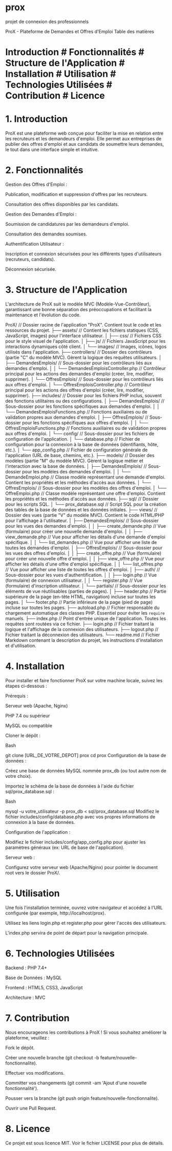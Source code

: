 # prox
projet de connexion des professionnels

ProX - Plateforme de Demandes et Offres d'Emploi
Table des matières
# Introduction # Fonctionnalités # Structure de l'Application # Installation # Utilisation  # Technologies Utilisées # Contribution # Licence

# 1. Introduction
ProX est une plateforme web conçue pour faciliter la mise en relation entre les recruteurs et les demandeurs d'emploi. Elle permet aux entreprises de publier des offres d'emploi et aux candidats de soumettre leurs demandes, le tout dans une interface simple et intuitive.

# 2. Fonctionnalités
Gestion des Offres d'Emploi :

Publication, modification et suppression d'offres par les recruteurs.

Consultation des offres disponibles par les candidats.

Gestion des Demandes d'Emploi :

Soumission de candidatures par les demandeurs d'emploi.

Consultation des demandes soumises.

Authentification Utilisateur :

Inscription et connexion sécurisées pour les différents types d'utilisateurs (recruteurs, candidats).

Déconnexion sécurisée.

# 3. Structure de l'Application
L'architecture de ProX suit le modèle MVC (Modèle-Vue-Contrôleur), garantissant une bonne séparation des préoccupations et facilitant la maintenance et l'évolution du code.

ProX/                                  // Dossier racine de l'application "ProX". Contient tout le code et les ressources du projet.
├── assets/                            // Contient les fichiers statiques (CSS, JavaScript, images) pour l'interface utilisateur.
│   ├── css/                           // Fichiers CSS pour le style visuel de l'application.
│   ├── js/                            // Fichiers JavaScript pour les interactions dynamiques côté client.
│   └── images/                        // Images, icônes, logos utilisés dans l'application.
├── controllers/                       // Dossier des contrôleurs (partie "C" du modèle MVC). Gèrent la logique des requêtes utilisateurs.
│   ├── DemandesEmplois/               // Sous-dossier pour les contrôleurs liés aux demandes d'emploi.
│   │   └── DemandesEmploisController.php // Contrôleur principal pour les actions des demandes d'emploi (créer, lire, modifier, supprimer).
│   └── OffresEmplois/                 // Sous-dossier pour les contrôleurs liés aux offres d'emploi.
│       └── OffresEmploisController.php // Contrôleur principal pour les actions des offres d'emploi (créer, lire, modifier, supprimer).
├── includes/                          // Dossier pour les fichiers PHP inclus, souvent des fonctions utilitaires ou des configurations.
│   ├── DemandesEmplois/               // Sous-dossier pour les fonctions spécifiques aux demandes d'emploi.
│   │   └── DemandesEmploisFunctions.php // Fonctions auxiliaires ou de validation propres aux demandes d'emploi.
│   ├── OffresEmplois/                 // Sous-dossier pour les fonctions spécifiques aux offres d'emploi.
│   │   └── OffresEmploisFunctions.php // Fonctions auxiliaires ou de validation propres aux offres d'emploi.
│   └── config/                        // Sous-dossier pour les fichiers de configuration de l'application.
│       └── database.php               // Fichier de configuration pour la connexion à la base de données (identifiants, hôte, etc.).
│       └── app_config.php             // Fichier de configuration générale de l'application (URL de base, chemins, etc.).
├── models/                            // Dossier des modèles (partie "M" du modèle MVC). Gèrent la logique métier et l'interaction avec la base de données.
│   ├── DemandesEmplois/               // Sous-dossier pour les modèles des demandes d'emploi.
│   │   └── DemandeEmploi.php          // Classe modèle représentant une demande d'emploi. Contient les propriétés et les méthodes d'accès aux données.
│   └── OffresEmplois/                 // Sous-dossier pour les modèles des offres d'emploi.
│       └── OffreEmploi.php            // Classe modèle représentant une offre d'emploi. Contient les propriétés et les méthodes d'accès aux données.
├── sql/                               // Dossier pour les scripts SQL.
│   └── prox_database.sql              // Script SQL pour la création des tables de la base de données et les données initiales.
├── views/                             // Dossier des vues (partie "V" du modèle MVC). Contient le code HTML/PHP pour l'affichage à l'utilisateur.
│   ├── DemandesEmplois/               // Sous-dossier pour les vues des demandes d'emploi.
│   │   ├── create_demande.php         // Vue (formulaire) pour créer une nouvelle demande d'emploi.
│   │   ├── view_demande.php           // Vue pour afficher les détails d'une demande d'emploi spécifique.
│   │   └── list_demandes.php          // Vue pour afficher une liste de toutes les demandes d'emploi.
│   ├── OffresEmplois/                 // Sous-dossier pour les vues des offres d'emploi.
│   │   ├── create_offre.php           // Vue (formulaire) pour créer une nouvelle offre d'emploi.
│   │   ├── view_offre.php             // Vue pour afficher les détails d'une offre d'emploi spécifique.
│   │   └── list_offres.php            // Vue pour afficher une liste de toutes les offres d'emploi.
│   ├── auth/                          // Sous-dossier pour les vues d'authentification.
│   │   ├── login.php                  // Vue (formulaire) de connexion utilisateur.
│   │   └── register.php               // Vue (formulaire) d'inscription utilisateur.
│   └── partials/                      // Sous-dossier pour les éléments de vue réutilisables (parties de pages).
│       ├── header.php                 // Partie supérieure de la page (en-tête HTML, navigation) incluse sur toutes les pages.
│       └── footer.php                 // Partie inférieure de la page (pied de page) incluse sur toutes les pages.
├── autoload.php                       // Fichier responsable du chargement automatique des classes PHP. Essentiel pour éviter les `require` manuels.
├── index.php                          // Point d'entrée unique de l'application. Toutes les requêtes sont routées via ce fichier.
├── login.php                          // Fichier traitant la logique et l'affichage de la connexion des utilisateurs.
├── logout.php                         // Fichier traitant la déconnexion des utilisateurs.
└── readme.md                          // Fichier Markdown contenant la description du projet, les instructions d'installation et d'utilisation.
# 4. Installation
Pour installer et faire fonctionner ProX sur votre machine locale, suivez les étapes ci-dessous :

Prérequis :

Serveur web (Apache, Nginx)

PHP 7.4 ou supérieur

MySQL ou compatible

Cloner le dépôt :

Bash

git clone [URL_DE_VOTRE_DEPOT] prox
cd prox
Configuration de la base de données :

Créez une base de données MySQL nommée prox_db (ou tout autre nom de votre choix).

Importez le schéma de la base de données à l'aide du fichier sql/prox_database.sql :

Bash

mysql -u votre_utilisateur -p prox_db < sql/prox_database.sql
Modifiez le fichier includes/config/database.php avec vos propres informations de connexion à la base de données.

Configuration de l'application :

Modifiez le fichier includes/config/app_config.php pour ajuster les paramètres généraux (ex: URL de base de l'application).

Serveur web :

Configurez votre serveur web (Apache/Nginx) pour pointer le document root vers le dossier ProX/.

# 5. Utilisation
Une fois l'installation terminée, ouvrez votre navigateur et accédez à l'URL configurée (par exemple, http://localhost/prox).

Utilisez les liens login.php et register.php pour gérer l'accès des utilisateurs.

L'index.php servira de point de départ pour la navigation principale.

# 6. Technologies Utilisées
Backend : PHP 7.4+

Base de Données : MySQL

Frontend : HTML5, CSS3, JavaScript

Architecture : MVC

# 7. Contribution
Nous encourageons les contributions à ProX ! Si vous souhaitez améliorer la plateforme, veuillez :

Fork le dépôt.

Créer une nouvelle branche (git checkout -b feature/nouvelle-fonctionnalite).

Effectuer vos modifications.

Committer vos changements (git commit -am 'Ajout d'une nouvelle fonctionnalité').

Pousser vers la branche (git push origin feature/nouvelle-fonctionnalite).

Ouvrir une Pull Request.

# 8. Licence
Ce projet est sous licence MIT. Voir le fichier LICENSE pour plus de détails.

